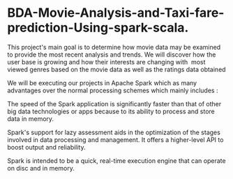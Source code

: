 # BDA-Movie-Analysis-and-Taxi-fare-prediction-Using-spark-scala.
This project's main goal is to determine how movie data may be examined to provide the most recent analysis and trends. We will discover how the user base is growing and how their interests are changing with  most viewed genres based on the movie data as well as the ratings data obtained 


We will be executing our projects in Apache Spark which as many advantages over the normal processing schemes which mainly includes : 

The speed of the Spark application is significantly faster than that of other big data technologies or apps because to its ability to process and store data in memory. 

Spark's support for lazy assessment aids in the optimization of the stages involved in data processing and management. It offers a higher-level API to boost output and reliability. 

Spark is intended to be a quick, real-time execution engine that can operate on disc and in memory. 

